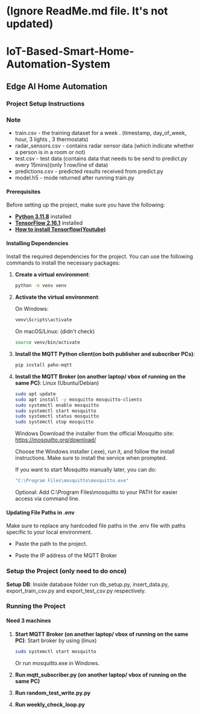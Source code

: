 # (Ignore ReadMe.md file. It's not updated)

# IoT-Based-Smart-Home-Automation-System

## Edge AI Home Automation

### Project Setup Instructions

### Note
- train.csv - the training dataset for a week . (timestamp, day_of_week, hour, 3 lights , 3 thermostats)
- radar_sensors.csv - contains radar sensor data (which indicate whether a person is in a room or not)
- test.csv  - test data (contains data that needs to be send to predict.py every 15mins)(only 1 row/line of data)
- predictions.csv - predicted results received from predict.py 
- model.h5  - mode returned after running train.py

#### Prerequisites

Before setting up the project, make sure you have the following:

- [**Python 3.11.8**](https://www.python.org/downloads/release/python-3118/)   installed
- [**TensorFlow 2.16.1**](https://pypi.org/project/tensorflow/2.16.1/#files) installed
- [**How to  install Tensorflow(Youtube)**](https://youtu.be/0w-D6YaNxk8?feature=shared)


#### Installing Dependencies

Install the required dependencies for the project. You can use the following commands to install the necessary packages:

1. **Create a virtual environment**: 
   ```bash
   python -m venv venv
   ```

2. **Activate the virtual environment**:
   
   On Windows:
   ```bash
   venv\Scripts\activate
   ```
   
   On macOS/Linux: (didn't check)
   ```bash
   source venv/bin/activate
   ```
3. **Install the MQTT Python client(on both publisher and subscriber PCs)**:
   ```bash
   pip install paho-mqtt
   ```

4. **Install the MQTT Broker (on another laptop/ vbox of running on the same PC)**:
   Linux (Ubuntu/Debian)
   ```bash
   sudo apt update
   sudo apt install -y mosquitto mosquitto-clients
   sudo systemctl enable mosquitto
   sudo systemctl start mosquitto
   sudo systemctl status mosquitto
   sudo systemctl stop mosquitto 
   ```   
   Windows
   Download the installer from the official Mosquitto site:
   https://mosquitto.org/download/

   Choose the Windows installer (.exe), run it, and follow the install instructions.
   Make sure to install the service when prompted.

   If you want to start Mosquitto manually later, you can do:
   ```bash
   "C:\Program Files\mosquitto\mosquitto.exe"
   ```
   Optional: Add C:\Program Files\mosquitto to your PATH for easier access via command line. 

#### Updating File Paths in .env

Make sure to replace any hardcoded file paths in the .env file with paths specific to your local environment.

- Paste the path to the project.

- Paste the IP address of the MQTT Broker

### Setup the Project (only need to do once)

**Setup DB**:   Inside database folder run db_setup.py, insert_data.py, export_train_csv.py and export_test_csv.py respectively.


### Running the Project
#### Need 3 machines
1. **Start MQTT Broker (on another laptop/ vbox of running on the same PC)**:
   Start broker by using (linux)
   ```bash
   sudo systemctl start mosquitto
   ```
   Or run mosquitto.exe in Windows.
 
2. **Run mqtt_subscriber.py (on another laptop/ vbox of running on the same PC)**

3. **Run random_test_write.py.py**
 
4. **Run weekly_check_loop.py**